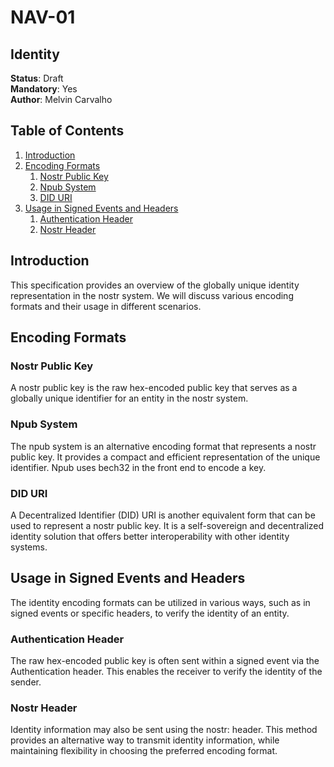 # NAV-01

## Identity

**Status**: Draft  
**Mandatory**: Yes  
**Author**: Melvin Carvalho

## Table of Contents

1. [Introduction](#introduction)
2. [Encoding Formats](#encoding-formats)
   1. [Nostr Public Key](#nostr-public-key)
   2. [Npub System](#npub-system)
   3. [DID URI](#did-uri)
3. [Usage in Signed Events and Headers](#usage-in-signed-events-and-headers)
   1. [Authentication Header](#authentication-header)
   2. [Nostr Header](#nostr-header)

## Introduction

This specification provides an overview of the globally unique identity representation in the nostr system. We will discuss various encoding formats and their usage in different scenarios.

## Encoding Formats

### Nostr Public Key

A nostr public key is the raw hex-encoded public key that serves as a globally unique identifier for an entity in the nostr system.

### Npub System

The npub system is an alternative encoding format that represents a nostr public key. It provides a compact and efficient representation of the unique identifier. Npub uses bech32 in the front end to encode a key.

### DID URI

A Decentralized Identifier (DID) URI is another equivalent form that can be used to represent a nostr public key. It is a self-sovereign and decentralized identity solution that offers better interoperability with other identity systems.

## Usage in Signed Events and Headers

The identity encoding formats can be utilized in various ways, such as in signed events or specific headers, to verify the identity of an entity.

### Authentication Header

The raw hex-encoded public key is often sent within a signed event via the Authentication header. This enables the receiver to verify the identity of the sender.

### Nostr Header

Identity information may also be sent using the nostr: header. This method provides an alternative way to transmit identity information, while maintaining flexibility in choosing the preferred encoding format.
